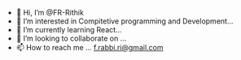 - 👋 Hi, I’m @FR-Rithik
- 👀 I’m interested in Compitetive programming and Development...
- 🌱 I’m currently learning React...
- 💞️ I’m looking to collaborate on ...
- 📫 How to reach me ... f.rabbi.ri@gmail.com

<!---
FR-Rithik/FR-Rithik is a ✨ special ✨ repository because its `README.md` (this file) appears on your GitHub profile.
You can click the Preview link to take a look at your changes.
--->
